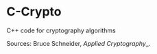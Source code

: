 # C-Crypto
C++ code for cryptography algorithms

Sources: Bruce Schneider, _Applied Cryptography__.
